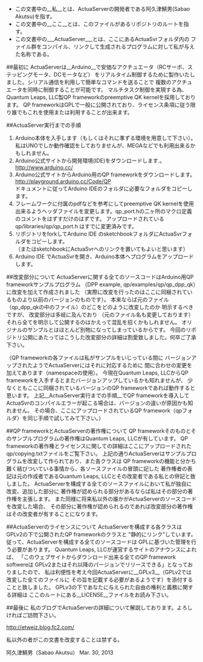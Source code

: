 * この文書中の__私__とは、ActuaServerの開発者である阿久津鯖男(Sabao Akutsu)を指す。  
* この文書中の__ここ__とは、このファイルがあるリポジトリのルートを指す。  
* この文書中の___ActuaServer___とは、ここにあるActuaSvrフォルダ内の
ファイル群をコンパイル、リンクして生成されるプログラムに対して私が与えた名称である。


##最初に
 ActuaServerは__Arduino__で安価なアクチュエータ（RCサーボ、ステッピングモータ、DCモータなど）
 をリアルタイム制御するために製作いたしました。シリアル通信を利用して簡単なコマンドを送ることで
 複数のアクチュエータを同時に制御することが可能です。
 マルチタスク制御を実現する為、Quantum Leaps, LLC製QP frameworkのpreemptive QK kernelを採用しております。
 QP frameworkはGPLで一般に公開されており、ライセンス条項に従う限り誰でもこれを使用または利用することが出来ます。


##ActuaServer実行までの手順  
1. Arduino本体を入手します（もしくはそれに準ずる環境を用意して下さい）。  私はUNOでしか動作確認をしておりませんが、MEGAなどでも利用出来るかもしれません。  
2. Arduino公式サイトから開発環境(IDE)をダウンロードします.。   <http://www.arduino.cc/>
3. Arduino公式サイトからArduino用のQP frameworkをダウンロードします。  <http://playground.arduino.cc/Code/QP>  
  ドキュメントに従ってArduino IDEのフォルダに必要なフォルダをコピーします。  
4. フレームワークに付属のpdfなどを参考にしてpreemptive QK kernelを使用出来るようヘッダファイルを変更します。qp&#x5f;port.hの二ヶ所のマクロ定義のコメントをはずすだけのはずです。 アップロードされているqp/libraries/qp/qp&#x5f;port.h はすでに変更済みです。  
5. リポジトリをforkしてArduino IDE のsketchbookフォルダにActuaSvrフォルダをコピーします。  
（またはsketchbookにActuaSvrへのリンクを置いてもよいと思います）  
6. Arduino IDE でActuaSvrを開き、Arduino本体へプログラムをアップロードします。

 
##改変部分について 
ActuaServerに関する全てのソースコードはArduino用QP frameworkサンプルプログラム
 （DPP example, qp/examples/qp/qp&#x5f;dpp&#x5f;qk）に改変を加えて作成されました
 （実際に改変を行ったのはここに同梱されているものより以前のバージョンのものです）。 
 本来ならば元のファイル（qp&#x5f;dpp&#x5f;qkの中のファイル）のどこをどのように改変したのか
 明示するべきですが、 改変部分は多岐に及んでおり （元のファイル名も変更しております）
 それら全てを明示して公開するのはかえって混乱を招くかもしれません。
 オリジナルのサンプルとはほとんど別物になってしまっているからです。
 今回のリポジトリ公開にあたってはこうした改変部分の詳細は割愛致しました。何卒ご了承下さい。


（QP frameworkの各ファイルは私がサンプルをいじっている間に
バージョンアップされたようでActuaServerにはそれに対応するために
間に合わせの変更を加えてあります（namespaceの使用）。
今現在Quantum Leaps, LLCからQP frameworkを入手するとまたバージョンアップしているかも知れませんが、
少なくともここに同梱されているバージョンのQP frameworkであれば動作すると思います。
上記__ActuaServer実行までの手順__でQP frameworkを導入して
ActuaSvrのコンパイルエラーが起こる場合は、バージョンの違いが原因かも知れません。
その場合、ここにアップロードされているQP framework（qpフォルダ）を同じ手順で試してみて下さい。）


##QP frameworkとActuaServerの著作権について
 QP frameworkそのものとそのサンプルプログラムの著作権はQuantum Leaps, LLCが有しています。
 QP frameworkの著作権とライセンスに関しての詳細はここにアップロードされた
 qp/copying.txtファイルをご覧下さい。
 上記の通りActuaServerはサンプルプログラムを改変して作られており、また各クラスは
 QP frameworkの機能と分かち難く結びついている事情から、各ソースファイルの冒頭に記した
 著作権者の表記は元の作成者であるQuantum Leaps, LLCとその改変者である私との併記と致しました。
 ActuaServerを構成する全てのソースファイルにおいて私が独自に改変、追加した部分に
 著作権が認められる部分があるならば私はその部分の著作権を主張します。
 また同様に将来私以外の誰かがActuaServerのソースコードを改変した場合、
 その部分に著作権が認められるのであれば改変部分の著作権はその改変者が有することになります。
 

##ActuaServerのライセンスについて
 ActuaServerを構成する各クラスはGPLv2の下で公開されたQP frameworkのクラスと
 "静的にリンク"しています。従って、ActuaServerを構成する全てのソースコードは
 GPLに基づいた管理を行う必要があります。
 Quantum Leaps, LLCが運営するサイトのアナウンスによれば、
 「このウェブサイトからダウンロード出来る全てのQP framework softwereは
 GPLv2またはそれ以降のパージョンでリリースできる」となっておりましたので、
 私は利便性を考え今回ActuaServerに__GPLv3__（GPLv2では改変した全てのファイルに
 その旨を記載する必要があるようです）を添付することと致しました。
 GPLv3の下であなたに与えられた自由の権利と義務に関する詳細は
 ここのルートにある__LICENSE__ファイルをお読み下さい。


##最後に
私のブログでActuaServerの詳細について解説しております。よろしければご訪問下さい。  

<http://etweiz.blog.fc2.com/>
 
私以外の者がこの文書を改変することは禁ずる。
 					
 阿久津鯖男（Sabao Akutsu） Mar. 30, 2013
